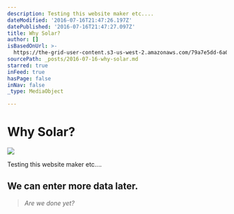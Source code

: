 ```yaml
---
description: Testing this website maker etc....
dateModified: '2016-07-16T21:47:26.197Z'
datePublished: '2016-07-16T21:47:27.097Z'
title: Why Solar?
author: []
isBasedOnUrl: >-
  https://the-grid-user-content.s3-us-west-2.amazonaws.com/79a7e5dd-6a0f-4f02-ab2d-f1dd6e93ab0e.png
sourcePath: _posts/2016-07-16-why-solar.md
starred: true
inFeed: true
hasPage: false
inNav: false
_type: MediaObject

---
```

# Why Solar?
![](https://the-grid-user-content.s3-us-west-2.amazonaws.com/79a7e5dd-6a0f-4f02-ab2d-f1dd6e93ab0e.png)

Testing this website maker etc....

## **We can enter more data later.**

> _Are we done yet?_